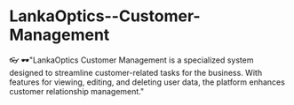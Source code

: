 # LankaOptics--Customer-Management
👓 🕶"LankaOptics Customer Management is a specialized system designed to streamline customer-related tasks for the business. With features for viewing, editing, and deleting user data, the platform enhances customer relationship management."
